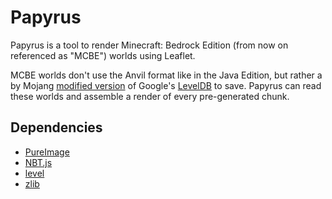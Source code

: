 # Papyrus
Papyrus is a tool to render Minecraft: Bedrock Edition (from now on referenced as "MCBE") worlds using Leaflet.

MCBE worlds don't use the Anvil format like in the Java Edition, but rather a by Mojang [modified version](https://github.com/Mojang/leveldb-mcpe) of Google's [LevelDB](http://leveldb.org/) to save.
Papyrus can read these worlds and assemble a render of every pre-generated chunk.

## Dependencies
- [PureImage](https://www.npmjs.com/package/pureimage)
- [NBT.js](https://www.npmjs.com/package/nbt)
- [level](https://www.npmjs.com/package/level)
- [zlib](https://www.npmjs.com/package/zlib)
